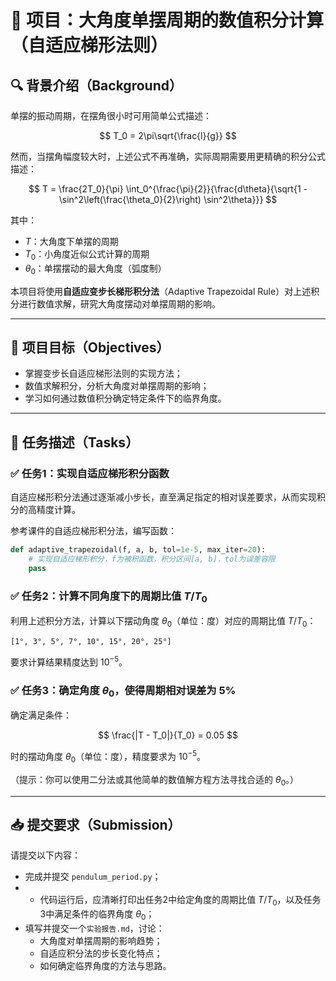 # 🧭 项目：大角度单摆周期的数值积分计算（自适应梯形法则）

## 🔍 背景介绍（Background）

单摆的振动周期，在摆角很小时可用简单公式描述：

$$
T_0 = 2\pi\sqrt{\frac{l}{g}}
$$

然而，当摆角幅度较大时，上述公式不再准确，实际周期需要用更精确的积分公式描述：

$$
T = \frac{2T_0}{\pi} \int_0^{\frac{\pi}{2}}{\frac{d\theta}{\sqrt{1 - \sin^2\left(\frac{\theta_0}{2}\right) \sin^2\theta}}}
$$

其中：

- $T$：大角度下单摆的周期
- $T_0$：小角度近似公式计算的周期
- $\theta_0$：单摆摆动的最大角度（弧度制）

本项目将使用**自适应变步长梯形积分法**（Adaptive Trapezoidal Rule）对上述积分进行数值求解，研究大角度摆动对单摆周期的影响。

---

## 🎯 项目目标（Objectives）

- 掌握变步长自适应梯形法则的实现方法；
- 数值求解积分，分析大角度对单摆周期的影响；
- 学习如何通过数值积分确定特定条件下的临界角度。

---

## 🚩 任务描述（Tasks）

### ✅ 任务1：实现自适应梯形积分函数

自适应梯形积分法通过逐渐减小步长，直至满足指定的相对误差要求，从而实现积分的高精度计算。

参考课件的自适应梯形积分法，编写函数：

```python
def adaptive_trapezoidal(f, a, b, tol=1e-5, max_iter=20):
    # 实现自适应梯形积分，f为被积函数，积分区间[a, b]，tol为误差容限
    pass
```

### ✅ 任务2：计算不同角度下的周期比值 $T/T_0$

利用上述积分方法，计算以下摆动角度 $\theta_0$（单位：度）对应的周期比值 $T/T_0$：

```
[1°, 3°, 5°, 7°, 10°, 15°, 20°, 25°]
```

要求计算结果精度达到 $10^{-5}$。

### ✅ 任务3：确定角度 $\theta_0$，使得周期相对误差为 $5\%$

确定满足条件：

$$
\frac{|T - T_0|}{T_0} = 0.05
$$

时的摆动角度 $\theta_0$（单位：度），精度要求为 $10^{-5}$。

（提示：你可以使用二分法或其他简单的数值解方程方法寻找合适的 $\theta_0$。）

---

## 📥 提交要求（Submission）

请提交以下内容：

- 完成并提交 `pendulum_period.py`；
- - 代码运行后，应清晰打印出任务2中给定角度的周期比值 $T/T_0$，以及任务3中满足条件的临界角度 $\theta_0$；
- 填写并提交一个`实验报告.md`，讨论：
  - 大角度对单摆周期的影响趋势；
  - 自适应积分法的步长变化特点；
  - 如何确定临界角度的方法与思路。
